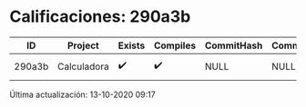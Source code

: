 # Calificaciones: 290a3b
|ID|Project|Exists|Compiles|CommitHash|CommitDate|CheckDate|Comments|
|-|-|-|-|-|-|-|-|
|290a3b|Calculadora|✔️|✔️|NULL|NULL|NULL|No tienes ningún archivo en miguelg655/PracticasComputacionI/Calculadora|

Última actualización: 13-10-2020 09:17